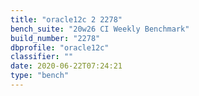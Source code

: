 ```yaml
---
title: "oracle12c 2 2278"
bench_suite: "20w26 CI Weekly Benchmark"
build_number: "2278"
dbprofile: "oracle12c"
classifier: ""
date: 2020-06-22T07:24:21
type: "bench"
---
```


